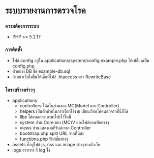 # ระบบรายงานการตรวจโรค
### ความต้องการระบบ
- PHP >= 5.2.17

### การติดตั้ง
- ไฟล์ config อยู่ใน applications/system/config.example.php ให้เปลี่ยนเป็น config.php
- ตัวอย่าง DB ชื่อ example-db.sql
- ถ้าหน้าเว็บไม่ขึ้นให้เช็กที่ไฟล์ .htaccess ตรง RewriteBase

### โครงสร้างคร่าวๆ
- applications 
    - controllers โค้ดในส่วนของ MC(Model และ Controller)
    - helpers เป็นตัวช่วยในการเรียกใช้งาน เขียนเรียกโค้ดนอกจากที่นี่ก็ได้
    - libs โค้ดนอกจะเอามาโปะไว้ในนี้
    - system ส่วน Core ของ (MC)V และไฟล์คอนฟิกต่างๆ
    - views ส่วนแสดงผลที่รับค่าจาก Controller
    - bootstrap.php split URL จากที่นี่ล่ะ
    - functions.php ฟังก์ชั่นต่างๆ
- assets ที่อยู่ไฟล์ js, css และ image ต่างๆของตัวเว็บ
- logs อ่าาาาาา ก็ log ไง